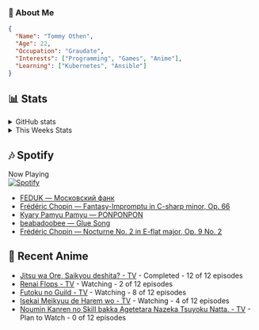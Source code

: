 ### 👋 About Me
```json
{
  "Name": "Tommy Othen",
  "Age": 22,
  "Occupation": "Graudate",
  "Interests": ["Programming", "Games", "Anime"],
  "Learning": ["Kubernetes", "Ansible"]
}
```

## 📊 Stats
<details>
  <summary>GitHub stats</summary>
  <a href="https://github.com/anuraghazra/github-readme-stats">
    <img src="https://github-readme-stats.vercel.app/api?username=tommyothen&show_icons=true&count_private=true&hide=prs,issues">
  </a>
</details>

<details>
  <summary>This Weeks Stats</summary>
  <a href="https://github.com/anuraghazra/github-readme-stats">
    <img src="https://github-readme-stats.vercel.app/api/wakatime?username=tommyothen&cache_seconds=1800&custom_title=Top%20Languages">
  </a>
</details>

## 🎶 Spotify
Now Playing\
[![Spotify](https://novatorem-dasushiasian.vercel.app/api/spotify)](https://open.spotify.com/user/g90805640970)
<!-- LASTFM:START -->
* [FEDUK — Московский фанк](https://www.last.fm/music/FEDUK/_/%D0%9C%D0%BE%D1%81%D0%BA%D0%BE%D0%B2%D1%81%D0%BA%D0%B8%D0%B9+%D1%84%D0%B0%D0%BD%D0%BA)
* [Frédéric Chopin — Fantasy-Impromptu in C-sharp minor, Op. 66](https://www.last.fm/music/Fr%C3%A9d%C3%A9ric+Chopin/_/Fantasy-Impromptu+in+C-sharp+minor,+Op.+66)
* [Kyary Pamyu Pamyu — PONPONPON](https://www.last.fm/music/Kyary+Pamyu+Pamyu/_/PONPONPON)
* [beabadoobee — Glue Song](https://www.last.fm/music/beabadoobee/_/Glue+Song)
* [Frédéric Chopin — Nocturne No. 2 in E-flat major, Op. 9 No. 2](https://www.last.fm/music/Fr%C3%A9d%C3%A9ric+Chopin/_/Nocturne+No.+2+in+E-flat+major,+Op.+9+No.+2)<!-- LASTFM:END -->

## 🗻 Recent Anime
<!-- ANIME-LIST:START -->
* [Jitsu wa Ore, Saikyou deshita? - TV](https://myanimelist.net/anime/52969/Jitsu_wa_Ore_Saikyou_deshita) - Completed - 12 of 12 episodes
* [Renai Flops - TV](https://myanimelist.net/anime/51403/Renai_Flops) - Watching - 2 of 12 episodes
* [Futoku no Guild - TV](https://myanimelist.net/anime/51212/Futoku_no_Guild) - Watching - 8 of 12 episodes
* [Isekai Meikyuu de Harem wo - TV](https://myanimelist.net/anime/44524/Isekai_Meikyuu_de_Harem_wo) - Watching - 4 of 12 episodes
* [Noumin Kanren no Skill bakka Agetetara Nazeka Tsuyoku Natta. - TV](https://myanimelist.net/anime/51128/Noumin_Kanren_no_Skill_bakka_Agetetara_Nazeka_Tsuyoku_Natta) - Plan to Watch - 0 of 12 episodes<!-- ANIME-LIST:END -->
